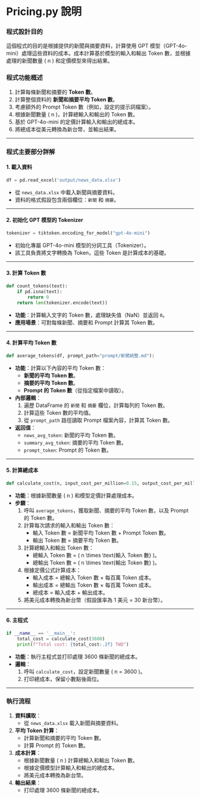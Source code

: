 # Pricing.py 說明

### **程式設計目的**
這個程式的目的是根據提供的新聞與摘要資料，計算使用 GPT 模型（GPT-4o-mini）處理這些資料的成本。成本計算基於模型的輸入和輸出 Token 數，並根據處理的新聞數量 \( n \) 和定價模型來得出結果。

### **程式功能概述**
1. 計算每條新聞和摘要的 **Token 數**。
2. 計算整個資料的 **新聞和摘要平均 Token 數**。
3. 考慮額外的 Prompt Token 數（例如，設定的提示詞檔案）。
4. 根據新聞數量 \( n \)，計算總輸入和輸出的 Token 數。
5. 基於 GPT-4o-mini 的定價計算輸入和輸出的總成本。
6. 將總成本從美元轉換為新台幣，並輸出結果。

---

### **程式主要部分詳解**

#### **1. 載入資料**
```python
df = pd.read_excel('output/news_data.xlsx')
```
- 從 `news_data.xlsx` 中載入新聞與摘要資料。
- 資料的格式假設包含兩個欄位：`新聞` 和 `摘要`。

---

#### **2. 初始化 GPT 模型的 Tokenizer**
```python
tokenizer = tiktoken.encoding_for_model("gpt-4o-mini")
```
- 初始化專屬 GPT-4o-mini 模型的分詞工具（Tokenizer）。
- 該工具負責將文字轉換為 Token，這些 Token 是計算成本的基礎。

---

#### **3. 計算 Token 數**
```python
def count_tokens(text):
    if pd.isna(text):
        return 0
    return len(tokenizer.encode(text))
```
- **功能**：計算輸入文字的 Token 數，處理缺失值（NaN）並返回 `0`。
- **應用場景**：可對每條新聞、摘要和 Prompt 計算其 Token 數。

---

#### **4. 計算平均 Token 數**
```python
def average_tokens(df, prompt_path="prompt/新聞統整.md"):
```
- **功能**：計算以下內容的平均 Token 數：
  - **新聞的平均 Token 數**。
  - **摘要的平均 Token 數**。
  - **Prompt 的 Token 數**（從指定檔案中讀取）。
- **內部邏輯**：
  1. 遍歷 DataFrame 的 `新聞` 和 `摘要` 欄位，計算每列的 Token 數。
  2. 計算這些 Token 數的平均值。
  3. 從 `prompt_path` 路徑讀取 Prompt 檔案內容，計算其 Token 數。
- **返回值**：
  - `news_avg_token`: 新聞的平均 Token 數。
  - `summary_avg_token`: 摘要的平均 Token 數。
  - `prompt_token`: Prompt 的 Token 數。

---

#### **5. 計算總成本**
```python
def calculate_cost(n, input_cost_per_million=0.15, output_cost_per_million=0.60):
```
- **功能**：根據新聞數量 \( n \) 和模型定價計算處理成本。
- **步驟**：
  1. 呼叫 `average_tokens`，獲取新聞、摘要的平均 Token 數，以及 Prompt 的 Token 數。
  2. 計算每次請求的輸入和輸出 Token 數：
     - 輸入 Token 數 = 新聞平均 Token 數 + Prompt Token 數。
     - 輸出 Token 數 = 摘要平均 Token 數。
  3. 計算總輸入和輸出 Token 數：
     - 總輸入 Token 數 = \( n \times \text{輸入 Token 數} \)。
     - 總輸出 Token 數 = \( n \times \text{輸出 Token 數} \)。
  4. 根據定價公式計算成本：
     - 輸入成本 = 總輸入 Token 數 × 每百萬 Token 成本。
     - 輸出成本 = 總輸出 Token 數 × 每百萬 Token 成本。
     - 總成本 = 輸入成本 + 輸出成本。
  5. 將美元成本轉換為新台幣（假設匯率為 1 美元 = 30 新台幣）。

---

#### **6. 主程式**
```python
if __name__ == '__main__':
    total_cost = calculate_cost(3600)
    print(f"Total cost: {total_cost:.2f} TWD")
```
- **功能**：執行主程式並打印處理 3600 條新聞的總成本。
- **邏輯**：
  1. 呼叫 `calculate_cost`，設定新聞數量 \( n = 3600 \)。
  2. 打印總成本，保留小數點後兩位。

---

### **執行流程**
1. **資料讀取**：
   - 從 `news_data.xlsx` 載入新聞與摘要資料。
2. **平均 Token 計算**：
   - 計算新聞和摘要的平均 Token 數。
   - 計算 Prompt 的 Token 數。
3. **成本計算**：
   - 根據新聞數量 \( n \) 計算總輸入和輸出 Token 數。
   - 根據定價模型計算輸入和輸出的總成本。
   - 將美元成本轉換為新台幣。
4. **輸出結果**：
   - 打印處理 3600 條新聞的總成本。
